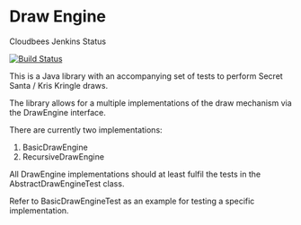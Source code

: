 Draw Engine
===========

Cloudbees Jenkins Status

[![Build Status](https://peter-tackage.ci.cloudbees.com/buildStatus/icon?job=draw-engine)](https://peter-tackage.ci.cloudbees.com/job/draw-engine/)

This is a Java library with an accompanying set of tests to perform Secret Santa / Kris Kringle draws.

The library allows for a multiple implementations of the draw mechanism via the DrawEngine interface.

There are currently two implementations:

  1.  BasicDrawEngine
  2.  RecursiveDrawEngine

All DrawEngine implementations should at least fulfil the tests in the AbstractDrawEngineTest class.

Refer to BasicDrawEngineTest as an example for testing a specific implementation.
